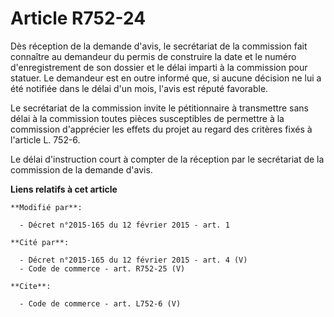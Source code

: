 # Article R752-24

Dès réception de la demande d'avis, le secrétariat de la commission fait connaître au demandeur du permis de construire la
date et le numéro d'enregistrement de son dossier et le délai imparti à la commission pour statuer. Le demandeur est en outre
informé que, si aucune décision ne lui a été notifiée dans le délai d'un mois, l'avis est réputé favorable.

Le secrétariat de la commission invite le pétitionnaire à transmettre sans délai à la commission toutes pièces susceptibles
de permettre à la commission d'apprécier les effets du projet au regard des critères fixés à l'article L. 752-6.

Le délai d'instruction court à compter de la réception par le secrétariat de la commission de la demande d'avis.

**Liens relatifs à cet article**

	**Modifié par**:

	  - Décret n°2015-165 du 12 février 2015 - art. 1

	**Cité par**:

	  - Décret n°2015-165 du 12 février 2015 - art. 4 (V)
	  - Code de commerce - art. R752-25 (V)

	**Cite**:

	  - Code de commerce - art. L752-6 (V)
